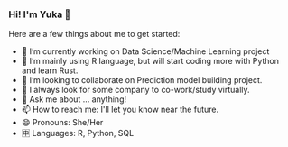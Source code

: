 ### Hi! I'm Yuka 👋

Here are a few things about me to get started:

- 🔭 I’m currently working on Data Science/Machine Learning project
- 🌱 I’m mainly using R language, but will start coding more with Python and learn Rust.
- 👯 I’m looking to collaborate on Prediction model building project.
- 🤔 I always look for some company to co-work/study virtually.
- 💬 Ask me about ... anything!
- 📫 How to reach me: I'll let you know near the future.
- 😄 Pronouns: She/Her
- 🈸 Languages: R, Python, SQL

